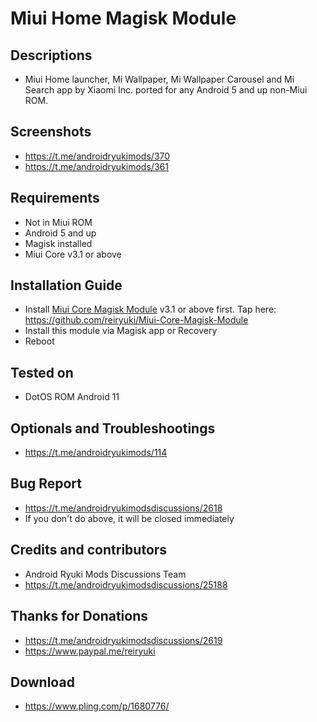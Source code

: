 # Miui Home Magisk Module

## Descriptions
- Miui Home launcher, Mi Wallpaper, Mi Wallpaper Carousel and Mi Search app by Xiaomi Inc. ported for any Android 5 and up non-Miui ROM.

## Screenshots
- https://t.me/androidryukimods/370
- https://t.me/androidryukimods/361

## Requirements
- Not in Miui ROM
- Android 5 and up
- Magisk installed
- Miui Core v3.1 or above

## Installation Guide
- Install [Miui Core Magisk Module](https://github.com/reiryuki/Miui-Core-Magisk-Module) v3.1 or above first. Tap here: https://github.com/reiryuki/Miui-Core-Magisk-Module
- Install this module via Magisk app or Recovery
- Reboot

## Tested on
- DotOS ROM Android 11

## Optionals and Troubleshootings
- https://t.me/androidryukimods/114

## Bug Report
- https://t.me/androidryukimodsdiscussions/2618
- If you don't do above, it will be closed immediately

## Credits and contributors
- Android Ryuki Mods Discussions Team
- https://t.me/androidryukimodsdiscussions/25188

## Thanks for Donations
- https://t.me/androidryukimodsdiscussions/2619
- https://www.paypal.me/reiryuki

## Download
- https://www.pling.com/p/1680776/
